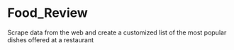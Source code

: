 # Food_Review
Scrape data from the web and create a customized list of the most popular dishes offered at a restaurant
